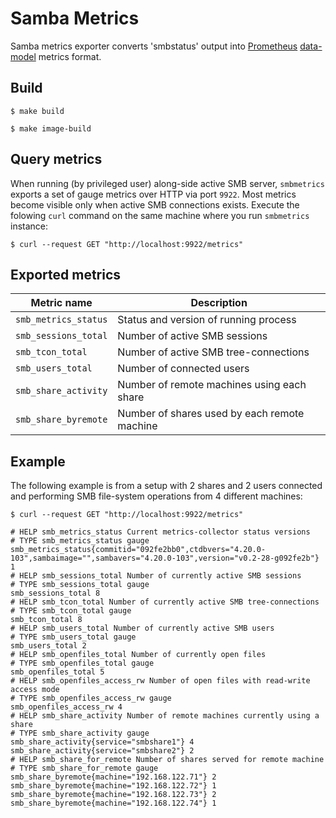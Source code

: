 # Samba Metrics

Samba metrics exporter converts 'smbstatus' output into
[Prometheus](https://prometheus.io/)
[data-model](https://prometheus.io/docs/concepts/data_model/) metrics format.

## Build

```console
$ make build

$ make image-build
```


## Query metrics

When running (by privileged user) along-side active SMB server, `smbmetrics`
exports a set of gauge metrics over HTTP via port `9922`. Most metrics become
visible only when active SMB connections exists. Execute the folowing `curl`
command on the same machine where you run `smbmetrics` instance:

```console
$ curl --request GET "http://localhost:9922/metrics"
```

## Exported metrics

| Metric name               | Description                                      |
|---------------------------|--------------------------------------------------|
| `smb_metrics_status`      | Status and version of running process            |
| `smb_sessions_total`      | Number of active SMB sessions                    |
| `smb_tcon_total`          | Number of active SMB tree-connections            |
| `smb_users_total`         | Number of connected users                        |
| `smb_share_activity`      | Number of remote machines using each share       |
| `smb_share_byremote`      | Number of shares used by each remote machine     |



## Example

The following example is from a setup with 2 shares and 2 users connected and
performing SMB file-system operations from 4 different machines:

```console
$ curl --request GET "http://localhost:9922/metrics"

# HELP smb_metrics_status Current metrics-collector status versions
# TYPE smb_metrics_status gauge
smb_metrics_status{commitid="092fe2bb0",ctdbvers="4.20.0-103",sambaimage="",sambavers="4.20.0-103",version="v0.2-28-g092fe2b"} 1
# HELP smb_sessions_total Number of currently active SMB sessions
# TYPE smb_sessions_total gauge
smb_sessions_total 8
# HELP smb_tcon_total Number of currently active SMB tree-connections
# TYPE smb_tcon_total gauge
smb_tcon_total 8
# HELP smb_users_total Number of currently active SMB users
# TYPE smb_users_total gauge
smb_users_total 2
# HELP smb_openfiles_total Number of currently open files
# TYPE smb_openfiles_total gauge
smb_openfiles_total 5
# HELP smb_openfiles_access_rw Number of open files with read-write access mode
# TYPE smb_openfiles_access_rw gauge
smb_openfiles_access_rw 4
# HELP smb_share_activity Number of remote machines currently using a share
# TYPE smb_share_activity gauge
smb_share_activity{service="smbshare1"} 4
smb_share_activity{service="smbshare2"} 2
# HELP smb_share_for_remote Number of shares served for remote machine
# TYPE smb_share_for_remote gauge
smb_share_byremote{machine="192.168.122.71"} 2
smb_share_byremote{machine="192.168.122.72"} 1
smb_share_byremote{machine="192.168.122.73"} 2
smb_share_byremote{machine="192.168.122.74"} 1
```
